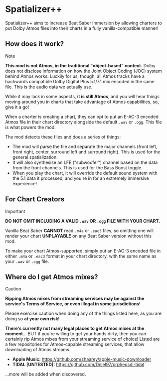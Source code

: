 # Spatializer++
Spatializer++ aims to increase Beat Saber immersion by allowing charters to put Dolby Atmos files into their charts in a fully vanilla-compatible manner!

## How does it work?
> [!NOTE]  
> **This mod is not Atmos, in the traditional "object-based" context.** Dolby does not disclose information on how the Joint Object Coding (JOC) system behind Atmos works.
> Luckily for us, though, all Atmos tracks have a backwards compatible Dolby Digital Plus 5.1/7.1 mix encoded in the same file. This is the audio data we actually use.
>
> While it may lack in some aspects, **it is still Atmos**, and you will hear things moving around you in charts that take advantage of Atmos capabilities, so, give it a go!

When a charter is creating a chart, they can opt to put an E-AC-3 encoded Atmos file in their chart directory alongside the default `.wav` or `.ogg`. This file is what powers the mod.

The mod detects these files and does a series of things:
- The mod will parse the file and separate the major channels (front left, front right, center, surround left and surround right). This is used for the general spatialization.
- It will also synthesise an LFE ("subwoofer") channel based on the data from the front channels. This is used for the Bass Boost toggle.
- When you play the chart, it will override the default sound system with the 5.1 data it processed, and you're in for an extremely immersive experience!

## For Chart Creators
> [!IMPORTANT]  
> **DO NOT OMIT INCLUDING A VALID `.wav` OR `.ogg` FILE WITH YOUR CHART.**
>
> Vanilla Beat Saber **CANNOT** read `.m4a` or `.eac3` files, so omitting one will render your chart **UNPLAYABLE** on any Beat Saber version without this mod.

To make your chart Atmos-supported, simply put an E-AC-3 encoded file in either `.m4a` or `.eac3` format in your chart directory, with the same name as your `.wav` or `.ogg` file.

## Where do I get Atmos mixes?
> [!CAUTION]
> **Ripping Atmos mixes from streaming services may be against the service's Terms of Service, or even illegal in some jurisdictions!**
>
> Please exercise caution when doing any of the things listed here, as you are doing so **at your own risk!**

**There's currently not many legal places to get Atmos mixes at the moment**... BUT if you're willing to get your hands dirty, then you can certainly rip Atmos mixes from your streaming service of choice! Listed are a few repositories for Atmos-capable streaming services, that allow downloading of Atmos streams.

- **Apple Music:** https://github.com/zhaarey/apple-music-downloader
- **TIDAL [UNTESTED]:** https://github.com/Dniel97/orpheusdl-tidal

...more will be added when discovered.

